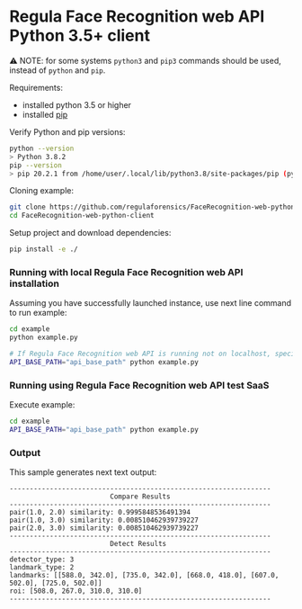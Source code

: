 # Regula Face Recognition web API Python 3.5+ client

:warning: NOTE: for some systems `python3` and `pip3` commands should be used, instead of `python` and `pip`.

Requirements:
- installed python 3.5 or higher
- installed [pip](https://pip.pypa.io/en/stable/installing/)

Verify Python and pip versions:
```bash
python --version  
> Python 3.8.2
pip --version     
> pip 20.2.1 from /home/user/.local/lib/python3.8/site-packages/pip (python 3.8)
```

Cloning example:
```bash
git clone https://github.com/regulaforensics/FaceRecognition-web-python-client.git
cd FaceRecognition-web-python-client
```

Setup project and download dependencies:
```bash
pip install -e ./
```

### Running with local Regula Face Recognition web API installation

Assuming you have successfully launched instance, use next line command to run example:
```bash
cd example
python example.py

# If Regula Face Recognition web API is running not on localhost, specify host via env variable:
API_BASE_PATH="api_base_path" python example.py
```

### Running using Regula Face Recognition web API test SaaS

Execute example:
```bash
cd example
API_BASE_PATH="api_base_path" python example.py
```

### Output 
This sample generates next text output:
```text
-----------------------------------------------------------------
                         Compare Results                         
-----------------------------------------------------------------
pair(1.0, 2.0) similarity: 0.9995848536491394
pair(1.0, 3.0) similarity: 0.008510462939739227
pair(2.0, 3.0) similarity: 0.008510462939739227
-----------------------------------------------------------------
                         Detect Results                         
-----------------------------------------------------------------
detector_type: 3
landmark_type: 2
landmarks: [[588.0, 342.0], [735.0, 342.0], [668.0, 418.0], [607.0, 502.0], [725.0, 502.0]]
roi: [508.0, 267.0, 310.0, 310.0]
-----------------------------------------------------------------

```
